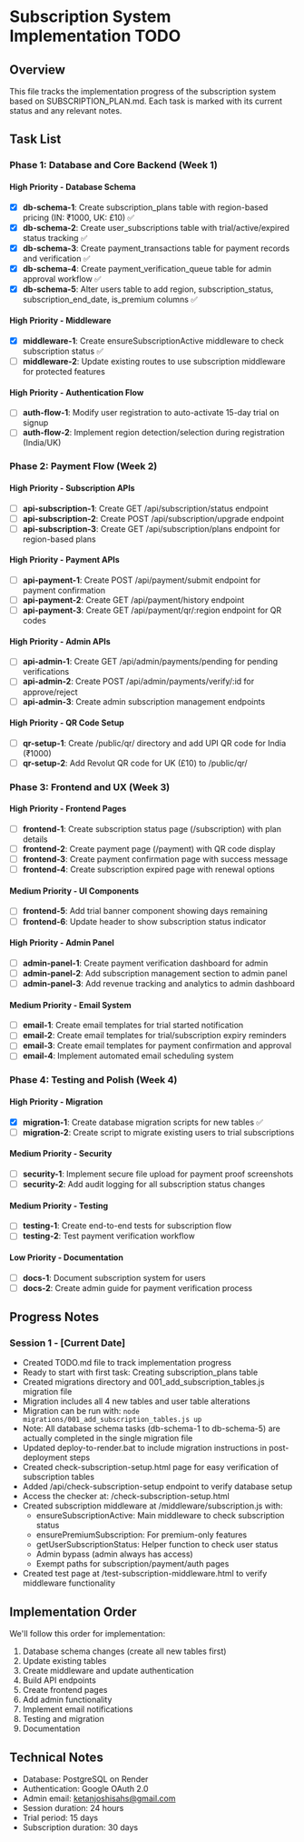 # Subscription System Implementation TODO

## Overview
This file tracks the implementation progress of the subscription system based on SUBSCRIPTION_PLAN.md. Each task is marked with its current status and any relevant notes.

## Task List

### Phase 1: Database and Core Backend (Week 1)

#### High Priority - Database Schema
- [x] **db-schema-1**: Create subscription_plans table with region-based pricing (IN: ₹1000, UK: £10) ✅
- [x] **db-schema-2**: Create user_subscriptions table with trial/active/expired status tracking ✅
- [x] **db-schema-3**: Create payment_transactions table for payment records and verification ✅
- [x] **db-schema-4**: Create payment_verification_queue table for admin approval workflow ✅
- [x] **db-schema-5**: Alter users table to add region, subscription_status, subscription_end_date, is_premium columns ✅

#### High Priority - Middleware
- [x] **middleware-1**: Create ensureSubscriptionActive middleware to check subscription status ✅
- [ ] **middleware-2**: Update existing routes to use subscription middleware for protected features

#### High Priority - Authentication Flow
- [ ] **auth-flow-1**: Modify user registration to auto-activate 15-day trial on signup
- [ ] **auth-flow-2**: Implement region detection/selection during registration (India/UK)

### Phase 2: Payment Flow (Week 2)

#### High Priority - Subscription APIs
- [ ] **api-subscription-1**: Create GET /api/subscription/status endpoint
- [ ] **api-subscription-2**: Create POST /api/subscription/upgrade endpoint
- [ ] **api-subscription-3**: Create GET /api/subscription/plans endpoint for region-based plans

#### High Priority - Payment APIs
- [ ] **api-payment-1**: Create POST /api/payment/submit endpoint for payment confirmation
- [ ] **api-payment-2**: Create GET /api/payment/history endpoint
- [ ] **api-payment-3**: Create GET /api/payment/qr/:region endpoint for QR codes

#### High Priority - Admin APIs
- [ ] **api-admin-1**: Create GET /api/admin/payments/pending for pending verifications
- [ ] **api-admin-2**: Create POST /api/admin/payments/verify/:id for approve/reject
- [ ] **api-admin-3**: Create admin subscription management endpoints

#### High Priority - QR Code Setup
- [ ] **qr-setup-1**: Create /public/qr/ directory and add UPI QR code for India (₹1000)
- [ ] **qr-setup-2**: Add Revolut QR code for UK (£10) to /public/qr/

### Phase 3: Frontend and UX (Week 3)

#### High Priority - Frontend Pages
- [ ] **frontend-1**: Create subscription status page (/subscription) with plan details
- [ ] **frontend-2**: Create payment page (/payment) with QR code display
- [ ] **frontend-3**: Create payment confirmation page with success message
- [ ] **frontend-4**: Create subscription expired page with renewal options

#### Medium Priority - UI Components
- [ ] **frontend-5**: Add trial banner component showing days remaining
- [ ] **frontend-6**: Update header to show subscription status indicator

#### High Priority - Admin Panel
- [ ] **admin-panel-1**: Create payment verification dashboard for admin
- [ ] **admin-panel-2**: Add subscription management section to admin panel
- [ ] **admin-panel-3**: Add revenue tracking and analytics to admin dashboard

#### Medium Priority - Email System
- [ ] **email-1**: Create email templates for trial started notification
- [ ] **email-2**: Create email templates for trial/subscription expiry reminders
- [ ] **email-3**: Create email templates for payment confirmation and approval
- [ ] **email-4**: Implement automated email scheduling system

### Phase 4: Testing and Polish (Week 4)

#### High Priority - Migration
- [x] **migration-1**: Create database migration scripts for new tables ✅
- [ ] **migration-2**: Create script to migrate existing users to trial subscriptions

#### Medium Priority - Security
- [ ] **security-1**: Implement secure file upload for payment proof screenshots
- [ ] **security-2**: Add audit logging for all subscription status changes

#### Medium Priority - Testing
- [ ] **testing-1**: Create end-to-end tests for subscription flow
- [ ] **testing-2**: Test payment verification workflow

#### Low Priority - Documentation
- [ ] **docs-1**: Document subscription system for users
- [ ] **docs-2**: Create admin guide for payment verification process

## Progress Notes

### Session 1 - [Current Date]
- Created TODO.md file to track implementation progress
- Ready to start with first task: Creating subscription_plans table
- Created migrations directory and 001_add_subscription_tables.js migration file
- Migration includes all 4 new tables and user table alterations
- Migration can be run with: `node migrations/001_add_subscription_tables.js up`
- Note: All database schema tasks (db-schema-1 to db-schema-5) are actually completed in the single migration file
- Updated deploy-to-render.bat to include migration instructions in post-deployment steps
- Created check-subscription-setup.html page for easy verification of subscription tables
- Added /api/check-subscription-setup endpoint to verify database setup
- Access the checker at: /check-subscription-setup.html
- Created subscription middleware at /middleware/subscription.js with:
  - ensureSubscriptionActive: Main middleware to check subscription status
  - ensurePremiumSubscription: For premium-only features
  - getUserSubscriptionStatus: Helper function to check user status
  - Admin bypass (admin always has access)
  - Exempt paths for subscription/payment/auth pages
- Created test page at /test-subscription-middleware.html to verify middleware functionality

## Implementation Order
We'll follow this order for implementation:
1. Database schema changes (create all new tables first)
2. Update existing tables
3. Create middleware and update authentication
4. Build API endpoints
5. Create frontend pages
6. Add admin functionality
7. Implement email notifications
8. Testing and migration
9. Documentation

## Technical Notes
- Database: PostgreSQL on Render
- Authentication: Google OAuth 2.0
- Admin email: ketanjoshisahs@gmail.com
- Session duration: 24 hours
- Trial period: 15 days
- Subscription duration: 30 days